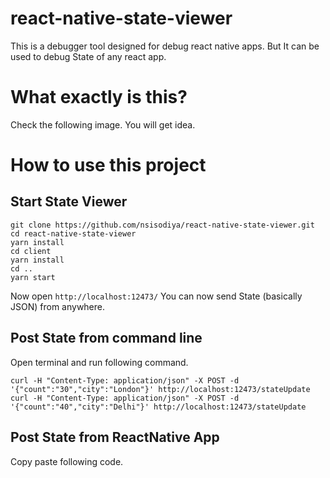 # react-native-state-viewer
This is a debugger tool designed for debug react native apps. But It can be used to debug State of any react app.

# What exactly is this?

Check the following image. You will get idea.

# How to use this project

## Start State Viewer
```
git clone https://github.com/nsisodiya/react-native-state-viewer.git
cd react-native-state-viewer
yarn install
cd client
yarn install
cd ..
yarn start
```

Now open `http://localhost:12473/`
You can now send State (basically JSON) from anywhere.
## Post State from command line

Open terminal and run following command.
```
curl -H "Content-Type: application/json" -X POST -d '{"count":"30","city":"London"}' http://localhost:12473/stateUpdate
curl -H "Content-Type: application/json" -X POST -d '{"count":"40","city":"Delhi"}' http://localhost:12473/stateUpdate
```

## Post State from ReactNative App

Copy paste following code.
```
```